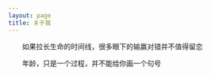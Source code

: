 ```yaml
---
layout: page
title: 关于我
---
```


&emsp;&emsp;如果拉长生命的时间线，很多眼下的输赢对错并不值得留恋  

&emsp;&emsp;年龄，只是一个过程，并不能给你画一个句号
